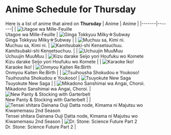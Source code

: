 # Anime Schedule for Thursday
Here is a list of anime that aired on **Thursday** 
| Anime | Anime |
|-------|-------|
| ![Utagoe wa Mille-Feuille](https://cdn.myanimelist.net/images/anime/1866/150935.webp)<br>Utagoe wa Mille-Feuille | ![Ginga Tokkyuu Milky☆Subway](https://cdn.myanimelist.net/images/anime/1464/150712.webp)<br>Ginga Tokkyuu Milky☆Subway |
| ![Muchuu sa, Kimi ni.](https://cdn.myanimelist.net/images/anime/1359/150668.webp)<br>Muchuu sa, Kimi ni. | ![Kamitsubaki-shi Kensetsuchuu.](https://cdn.myanimelist.net/images/anime/1967/148714.webp)<br>Kamitsubaki-shi Kensetsuchuu. |
| ![Uchuujin MuuMuu](https://cdn.myanimelist.net/images/anime/1979/148096.webp)<br>Uchuujin MuuMuu | ![Kizu darake Seijo yori Houfuku wo Komete](https://cdn.myanimelist.net/images/anime/1546/145782.webp)<br>Kizu darake Seijo yori Houfuku wo Komete |
| ![Karaoke Iko!](https://cdn.myanimelist.net/images/anime/1801/150665.webp)<br>Karaoke Iko! | ![Onmyou Kaiten Re:Birth](https://cdn.myanimelist.net/images/anime/1933/150503.webp)<br>Onmyou Kaiten Re:Birth |
| ![Tsuihousha Shokudou e Youkoso!](https://cdn.myanimelist.net/images/anime/1313/149355.webp)<br>Tsuihousha Shokudou e Youkoso! | ![Tsuyokute New Saga](https://cdn.myanimelist.net/images/anime/1170/147753.webp)<br>Tsuyokute New Saga |
| ![Mikadono Sanshimai wa Angai, Choroi.](https://cdn.myanimelist.net/images/anime/1949/150965.webp)<br>Mikadono Sanshimai wa Angai, Choroi. | ![New Panty & Stocking with Garterbelt](https://cdn.myanimelist.net/images/anime/1180/150596.webp)<br>New Panty & Stocking with Garterbelt |
| ![Tensei shitara Dainana Ouji Datta node, Kimama ni Majutsu wo Kiwamemasu 2nd Season](https://cdn.myanimelist.net/images/anime/1154/149614.webp)<br>Tensei shitara Dainana Ouji Datta node, Kimama ni Majutsu wo Kiwamemasu 2nd Season | ![Dr. Stone: Science Future Part 2](https://cdn.myanimelist.net/images/anime/1785/151710.webp)<br>Dr. Stone: Science Future Part 2 |
